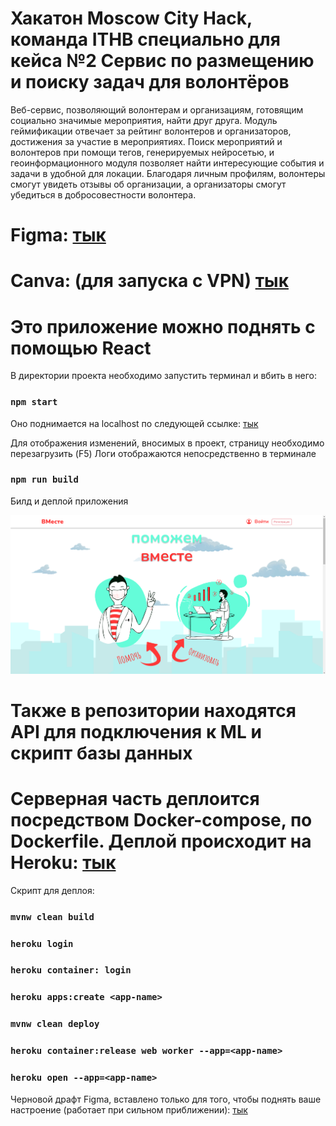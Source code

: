 # Хакатон Moscow City Hack, команда ITHB специально для кейса №2 Сервис по размещению и поиску задач для волонтёров

Веб-сервис, позволяющий волонтерам и организациям, готовящим социально значимые мероприятия, найти друг друга. Модуль геймификации отвечает за рейтинг волонтеров и организаторов, достижения за участие в мероприятиях. Поиск мероприятий и волонтеров при помощи тегов, генерируемых нейросетью, и геоинформационного модуля позволяет найти интересующие события и задачи в удобной для локации. Благодаря личным профилям, волонтеры смогут увидеть отзывы об организации, а организаторы смогут убедиться в добросовестности волонтера.

# Figma: [тык](https://www.figma.com/file/lkrL5PS73n8fcIyWTK71Cc/MoscowCityHack?node-id=0%3A1)
# Canva: (для запуска с VPN) [тык](https://www.canva.com/design/DAEpGzCuBDc/jHcMScwbpQkJtrBFzbpnpA/watch?utm_content=DAEpGzCuBDc&utm_campaign=designshare&utm_medium=link&utm_source=publishsharelink)

# Это приложение можно поднять с помощью React

В директории проекта необходимо запустить терминал и вбить в него:

### `npm start`

Оно поднимается на localhost по следующей ссылке: [тык](http://localhost:3000)

Для отображения изменений, вносимых в проект, страницу необходимо перезагрузить (F5)
Логи отображаются непосредственно в терминале

### `npm run build`

Билд и деплой приложения

![header](/media/header.jpeg?raw=true)

# Также в репозитории находятся API для подключения к ML и скрипт базы данных

# Серверная часть деплоится посредством Docker-compose, по Dockerfile. Деплой происходит на Heroku: [тык](https://unionithbrelease.herokuapp.com/)

Скрипт для деплоя:

### `mvnw clean build`
### `heroku login`
### `heroku container: login`
### `heroku apps:create <app-name>`
### `mvnw clean deploy`
### `heroku container:release web worker --app=<app-name>`
### `heroku open --app=<app-name>`

Черновой драфт Figma, вставлено только для того, чтобы поднять ваше настроение (работает при сильном приближении): [тык](https://www.figma.com/file/aLn1YqJMPhaCYjfvBZHtLp/Untitled?node-id=0%3A1)
